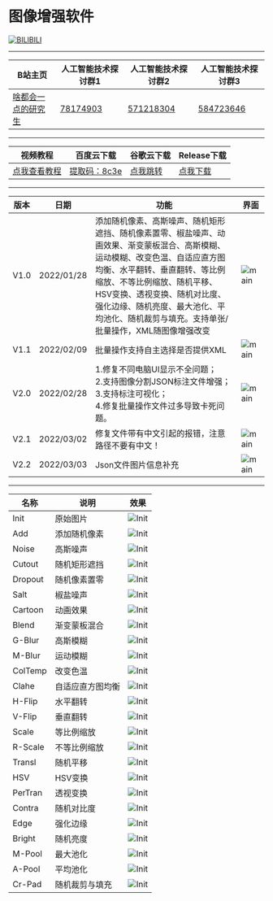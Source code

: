 图像增强软件
===========================

[![BILIBILI](https://raw.githubusercontent.com/Fafa-DL/readme-data/main/Bilibili.png)](https://space.bilibili.com/46880349)

****
	
|B站主页|人工智能技术探讨群1|人工智能技术探讨群2|人工智能技术探讨群3|
|---|---|---|---|
|[啥都会一点的研究生](https://space.bilibili.com/46880349)|[78174903](https://jq.qq.com/?_wv=1027&k=lY5KVICA)|[571218304](https://jq.qq.com/?_wv=1027&k=ZCDCT3xV)|[584723646](https://jq.qq.com/?_wv=1027&k=bakez5Yz)|

****

|视频教程|百度云下载|谷歌云下载|Release下载|
|---|---|---|---|
|[点我查看教程](https://www.bilibili.com/video/BV1kR4y1T766/)|[提取码：8c3e](https://pan.baidu.com/s/1E6iDWgrucfE82yP8DDppCQ)|[点我跳转](https://drive.google.com/file/d/1A9A4ysCEnDt9AJJa9ld4RrhgLgp8WQqk/view?usp=sharing)|[点我下载](https://github.com/Fafa-DL/Image-Augmentation/releases/download/V2.2/ImgAug2.2.exe)

****

|版本|日期|功能|界面|
|---|---|---|---|
|V1.0|2022/01/28|添加随机像素、高斯噪声、随机矩形遮挡、随机像素置零、椒盐噪声、动画效果、渐变蒙板混合、高斯模糊、运动模糊、改变色温、自适应直方图均衡、水平翻转、垂直翻转、等比例缩放、不等比例缩放、随机平移、HSV变换、透视变换、随机对比度、强化边缘、随机亮度、最大池化、平均池化、随机裁剪与填充。支持单张/批量操作，XML随图像增强改变|![main](https://raw.githubusercontent.com/Fafa-DL/readme-data/main/imgaug/main.png)|
|V1.1|2022/02/09|批量操作支持自主选择是否提供XML|![main](https://raw.githubusercontent.com/Fafa-DL/readme-data/main/imgaug/main_1.1.png)|
|V2.0|2022/02/28|1.修复不同电脑UI显示不全问题；<br>2.支持图像分割JSON标注文件增强；<br>3.支持标注可视化；<br>4.修复批量操作文件过多导致卡死问题。|![main](https://raw.githubusercontent.com/Fafa-DL/readme-data/main/imgaug/main_2.0.png)|
|V2.1|2022/03/02|修复文件带有中文引起的报错，注意路径不要有中文！|![main](https://raw.githubusercontent.com/Fafa-DL/readme-data/main/imgaug/main_2.0.png)|
|V2.2|2022/03/03|Json文件图片信息补充|![main](https://raw.githubusercontent.com/Fafa-DL/readme-data/main/imgaug/main_2.0.png)|

****

|名称|说明|效果|
|---|---|---|
|Init|原始图片|![Init](https://raw.githubusercontent.com/Fafa-DL/readme-data/main/imgaug/Init.png)|
|Add|添加随机像素|![Init](https://raw.githubusercontent.com/Fafa-DL/readme-data/main/imgaug/01Add.png)|
|Noise|高斯噪声|![Init](https://raw.githubusercontent.com/Fafa-DL/readme-data/main/imgaug/02Noise.png)|
|Cutout|随机矩形遮挡|![Init](https://raw.githubusercontent.com/Fafa-DL/readme-data/main/imgaug/03Cutout.png)|
|Dropout|随机像素置零|![Init](https://raw.githubusercontent.com/Fafa-DL/readme-data/main/imgaug/04Dropout.png)|
|Salt|椒盐噪声|![Init](https://raw.githubusercontent.com/Fafa-DL/readme-data/main/imgaug/05Salt.png)|
|Cartoon|动画效果|![Init](https://raw.githubusercontent.com/Fafa-DL/readme-data/main/imgaug/06Cartoon.png)|
|Blend|渐变蒙板混合|![Init](https://raw.githubusercontent.com/Fafa-DL/readme-data/main/imgaug/07Blend.png)|
|G-Blur|高斯模糊|![Init](https://raw.githubusercontent.com/Fafa-DL/readme-data/main/imgaug/08G-Blur.png)|
|M-Blur|运动模糊|![Init](https://raw.githubusercontent.com/Fafa-DL/readme-data/main/imgaug/09M-Blur.png)|
|ColTemp|改变色温|![Init](https://raw.githubusercontent.com/Fafa-DL/readme-data/main/imgaug/10ColTemp.png)|
|Clahe|自适应直方图均衡|![Init](https://raw.githubusercontent.com/Fafa-DL/readme-data/main/imgaug/11Clahe.png)|
|H-Flip|水平翻转|![Init](https://raw.githubusercontent.com/Fafa-DL/readme-data/main/imgaug/12H-Flip.png)|
|V-Flip|垂直翻转|![Init](https://raw.githubusercontent.com/Fafa-DL/readme-data/main/imgaug/13V-Flip.png)|
|Scale|等比例缩放|![Init](https://raw.githubusercontent.com/Fafa-DL/readme-data/main/imgaug/14Scale.png)|
|R-Scale|不等比例缩放|![Init](https://raw.githubusercontent.com/Fafa-DL/readme-data/main/imgaug/15R-Scale.png)|
|Transl|随机平移|![Init](https://raw.githubusercontent.com/Fafa-DL/readme-data/main/imgaug/16Transl.png)|
|HSV|HSV变换|![Init](https://raw.githubusercontent.com/Fafa-DL/readme-data/main/imgaug/17Rotate.png)|
|PerTran|透视变换|![Init](https://raw.githubusercontent.com/Fafa-DL/readme-data/main/imgaug/18PerTran.png)|
|Contra|随机对比度|![Init](https://raw.githubusercontent.com/Fafa-DL/readme-data/main/imgaug/19Contra.png)|
|Edge|强化边缘|![Init](https://raw.githubusercontent.com/Fafa-DL/readme-data/main/imgaug/20Edge.png)|
|Bright|随机亮度|![Init](https://raw.githubusercontent.com/Fafa-DL/readme-data/main/imgaug/21Bright.png)|
|M-Pool|最大池化|![Init](https://raw.githubusercontent.com/Fafa-DL/readme-data/main/imgaug/22M-Pool.png)|
|A-Pool|平均池化|![Init](https://raw.githubusercontent.com/Fafa-DL/readme-data/main/imgaug/23A-Pool.png)|
|Cr-Pad|随机裁剪与填充|![Init](https://raw.githubusercontent.com/Fafa-DL/readme-data/main/imgaug/24Cr-Pad.png)|